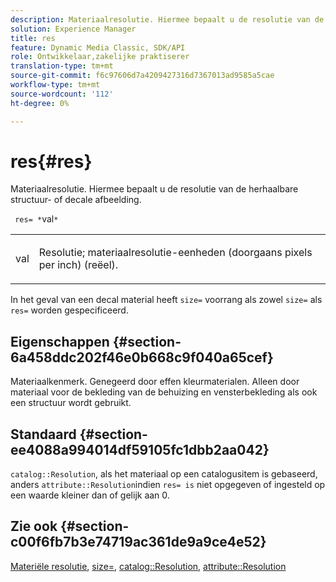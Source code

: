 ```yaml
---
description: Materiaalresolutie. Hiermee bepaalt u de resolutie van de herhaalbare structuur- of decale afbeelding.
solution: Experience Manager
title: res
feature: Dynamic Media Classic, SDK/API
role: Ontwikkelaar,zakelijke praktiserer
translation-type: tm+mt
source-git-commit: f6c97606d7a4209427316d7367013ad9585a5cae
workflow-type: tm+mt
source-wordcount: '112'
ht-degree: 0%

---
```



# res{#res}

Materiaalresolutie. Hiermee bepaalt u de resolutie van de herhaalbare structuur- of decale afbeelding.

` res= *`val`*`

<table id="simpletable_2004B804D46E43C090E59BBFF8144598"> 
 <tr class="strow"> 
  <td class="stentry"> <p> <span class="varname"> val  </span> </p> </td> 
  <td class="stentry"> <p>Resolutie; materiaalresolutie-eenheden (doorgaans pixels per inch) (reëel). </p> </td> 
 </tr> 
</table>

In het geval van een decal material heeft `size=` voorrang als zowel `size=` als `res=` worden gespecificeerd.

## Eigenschappen {#section-6a458ddc202f46e0b668c9f040a65cef}

Materiaalkenmerk. Genegeerd door effen kleurmaterialen. Alleen door materiaal voor de bekleding van de behuizing en vensterbekleding als ook een structuur wordt gebruikt.

## Standaard {#section-ee4088a994014df59105fc1dbb2aa042}

`catalog::Resolution`, als het materiaal op een catalogusitem is gebaseerd, anders  `attribute::Resolution`indien  `res= is` niet opgegeven of ingesteld op een waarde kleiner dan of gelijk aan 0.

## Zie ook {#section-c00f6fb7b3e74719ac361de9a9ce4e52}

[Materiële resolutie](../../../../../ir-api/http-protocol/image-rendering-api-ref/c-ir-http-protocol-ref/c-ir-http-protocol-syntax-and-features/c-ir-vignettes/c-ir-material-resolution.md#concept-f60103c64e324e2cae78bd76dfb4de8b),  [size=](../../../../../ir-api/http-protocol/image-rendering-api-ref/c-ir-http-protocol-ref/c-ir-http-protocol-command-reference/r-ir-http-size.md#reference-1220d6fbcde4479aba91de7adacdc988),  [catalog::Resolution](../../../../../ir-api/material-cat/image-rendering-api-ref/c-ir-material-catalog/c-ir-material-data-reference/r-ir-resolution-dataref.md#reference-6a2d64c2d72b438fade58a3391569da7),  [attribute::Resolution](../../../../../ir-api/material-cat/image-rendering-api-ref/c-ir-material-catalog/c-ir-attributes-reference/r-ir-resolution.md#reference-09fe14e6bfbf4db6b7f4369fffecc806)
